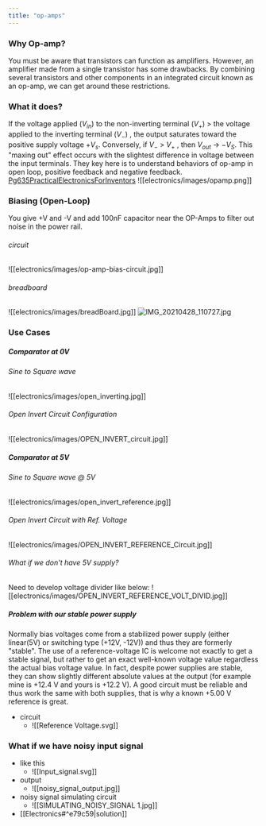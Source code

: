 ```yaml
---
title: "op-amps"
---
```


### Why Op-amp?
You must be aware that transistors can function as amplifiers. However, an amplifier made from a single transistor has some drawbacks. By combining several transistors and other components in an integrated circuit known as an op-amp, we can get around these restrictions.

### What it  does?
If the voltage applied ($V_{in}$) to the non-inverting terminal ($V_+$) > the voltage applied to the inverting terminal ($V_-$) , the output saturates toward the positive supply voltage $+V_s$. Conversely,  if $V_-$ >  $V_+$ , then $V_{out}$ -> $-V_S$.  This "maxing out" effect occurs with the slightest difference in voltage between the input terminals. They key here is to understand behaviors of op-amp in open loop, positive feedback and negative feedback.
[Pg635PracticalElectronicsForInventors](zotero://open-pdf/library/items/WMPQQ98V?page=664)
![[electronics/images/opamp.png]]


###   Biasing  (Open-Loop)
You give +V and -V and  add 100nF capacitor near the OP-Amps to filter out noise in the power rail. 
 
###### circuit
![[electronics/images/op-amp-bias-circuit.jpg]]

###### breadboard
![[electronics/images/breadBoard.jpg]]
![IMG_20210428_110727.jpg](IMG_20210428_110727.jpg)

### Use Cases
##### Comparator at 0V
######  Sine to Square wave
![[electronics/images/open_inverting.jpg]]
######  Open Invert Circuit Configuration
![[electronics/images/OPEN_INVERT_circuit.jpg]]

##### Comparator at 5V
######  Sine to Square wave @ 5V
![[electronics/images/open_invert_reference.jpg]]
######  Open Invert Circuit with Ref. Voltage
![[electronics/images/OPEN_INVERT_REFERENCE_Circuit.jpg]]

###### What if we don't have 5V supply?
 Need to develop voltage divider like below:
![[electronics/images/OPEN_INVERT_REFERENCE_VOLT_DIVID.jpg]]

##### Problem with our stable power supply 
Normally bias voltages come from a stabilized power supply (either linear(5V) or switching type (+12V, -12V)) and thus they are formerly "stable". The use of a reference-voltage IC is welcome not exactly to get a stable signal, but rather to get an exact well-known voltage value regardless the actual bias voltage value. In fact, despite power supplies are stable, they can show slightly different absolute values at the output (for example mine is +12.4 V and yours is +12.2 V). A good circuit must be reliable and thus work the same with both supplies, that is why a known +5.00 V reference is great.
- circuit
	- ![[Reference Voltage.svg]]




### What if we have noisy input signal
- like this
	- ![[Input_signal.svg]]
- output
	- ![[noisy_signal_output.jpg]]
- noisy signal  simulating circuit
	-  ![[SIMULATING_NOISY_SIGNAL 1.jpg]]
-  [[Electronics#^e79c59|solution]]




<script defer src="https://cdn.commento.io/js/commento.js"></script>
<div id="commento"></div>